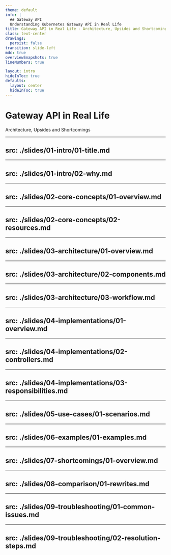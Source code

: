 ```yaml
---
theme: default
info: |
  ## Gateway API
  Understanding Kubernetes Gateway API in Real Life
title: Gateway API in Real Life - Architecture, Upsides and Shortcomings
class: text-center
drawings:
  persist: false
transition: slide-left
mdc: true
overviewSnapshots: true
lineNumbers: true

layout: intro
hideInToc: true
defaults:
  layout: center
  hideInToc: true
---
```


# Gateway API in Real Life
Architecture, Upsides and Shortcomings

---
src: ./slides/01-intro/01-title.md
---

---
src: ./slides/01-intro/02-why.md
---

---
src: ./slides/02-core-concepts/01-overview.md
---

---
src: ./slides/02-core-concepts/02-resources.md
---

---
src: ./slides/03-architecture/01-overview.md
---

---
src: ./slides/03-architecture/02-components.md
---

---
src: ./slides/03-architecture/03-workflow.md
---

---
src: ./slides/04-implementations/01-overview.md
---

---
src: ./slides/04-implementations/02-controllers.md
---

---
src: ./slides/04-implementations/03-responsibilities.md
---

---
src: ./slides/05-use-cases/01-scenarios.md
---

---
src: ./slides/06-examples/01-examples.md
---

---
src: ./slides/07-shortcomings/01-overview.md
---

---
src: ./slides/08-comparison/01-rewrites.md
---

---
src: ./slides/09-troubleshooting/01-common-issues.md
---

---
src: ./slides/09-troubleshooting/02-resolution-steps.md
--- 